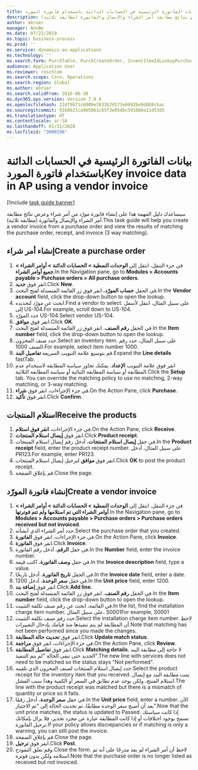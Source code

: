 ```yaml
---
title: بيانات الفاتورة الرئيسية في الحسابات الدائنة باستخدام فاتورة المورد
description: سيساعدك دليل المهمة هذا على إنشاء فاتورة مورّد من أمر شراء وعرض نتائج مطابقة أمر الشراء والإيصال والفاتورة (مطابقة ثلاثية).
author: abruer
manager: AnnBe
ms.date: 07/22/2019
ms.topic: business-process
ms.prod: ''
ms.service: dynamics-ax-applications
ms.technology: ''
ms.search.form: PurchTable, PurchCreateOrder, InventItemIdLookupPurchase, PurchEditLines, VendEditInvoice, InventItemIdLookupSimple, VendInvoiceMatchingDetails
audience: Application User
ms.reviewer: roschlom
ms.search.scope: Core, Operations
ms.search.region: Global
ms.author: abruer
ms.search.validFrom: 2016-06-30
ms.dyn365.ops.version: Version 7.0.0
ms.openlocfilehash: 22df9b71c6809e7633b7d573e6992be9d868cbac
ms.sourcegitcommit: 9168621ca9b5061c65f3e05dbc5918b6a11d53d5
ms.translationtype: HT
ms.contentlocale: ar-SA
ms.lasthandoff: 01/31/2020
ms.locfileid: "3000198"
---
```

# <a name="key-invoice-data-in-ap-using-a-vendor-invoice"></a><span data-ttu-id="b2ca5-103">بيانات الفاتورة الرئيسية في الحسابات الدائنة باستخدام فاتورة المورد</span><span class="sxs-lookup"><span data-stu-id="b2ca5-103">Key invoice data in AP using a vendor invoice</span></span>

[!include [task guide banner](../../includes/task-guide-banner.md)]

<span data-ttu-id="b2ca5-104">سيساعدك دليل المهمة هذا على إنشاء فاتورة مورّد من أمر شراء وعرض نتائج مطابقة أمر الشراء والإيصال والفاتورة (مطابقة ثلاثية).</span><span class="sxs-lookup"><span data-stu-id="b2ca5-104">This task guide will help you create a vendor invoice from a purchase order and view the results of matching the purchase order, receipt, and invoice (3 way matching).</span></span>


## <a name="create-a-purchase-order"></a><span data-ttu-id="b2ca5-105">إنشاء أمر شراء</span><span class="sxs-lookup"><span data-stu-id="b2ca5-105">Create a purchase order</span></span>
1. <span data-ttu-id="b2ca5-106">في جزء التنقل، انتقل إلى **الوحدات النمطية > الحسابات الدائنة‬ > أوامر الشراء > جميع أوامر الشراء**.</span><span class="sxs-lookup"><span data-stu-id="b2ca5-106">In the Navigation pane, go to **Modules > Accounts payable > Purchase orders > All purchase orders**.</span></span>
2. <span data-ttu-id="b2ca5-107">انقر فوق **جديد**.</span><span class="sxs-lookup"><span data-stu-id="b2ca5-107">Click **New**.</span></span>
3. <span data-ttu-id="b2ca5-108">في الحقل **حساب المورّد‬**، انقر فوق زر القائمة المنسدلة لفتح البحث.</span><span class="sxs-lookup"><span data-stu-id="b2ca5-108">In the **Vendor account** field, click the drop-down button to open the lookup.</span></span>
4. <span data-ttu-id="b2ca5-109">ابحث عن مورّد لتحديده.</span><span class="sxs-lookup"><span data-stu-id="b2ca5-109">Find a vendor to select.</span></span> <span data-ttu-id="b2ca5-110">على سبيل المثال، انتقل لأسفل إلى US-104.</span><span class="sxs-lookup"><span data-stu-id="b2ca5-110">For example, scroll down to US-104.</span></span>
5. <span data-ttu-id="b2ca5-111">حدد المورّد US-104.</span><span class="sxs-lookup"><span data-stu-id="b2ca5-111">Select vendor US-104.</span></span>
6. <span data-ttu-id="b2ca5-112">انقر فوق **موافق**.</span><span class="sxs-lookup"><span data-stu-id="b2ca5-112">Click **OK**.</span></span>
7. <span data-ttu-id="b2ca5-113">في الحقل **رقم الصنف**، انقر فوق زر القائمة المنسدلة لفتح البحث.</span><span class="sxs-lookup"><span data-stu-id="b2ca5-113">In the **Item number** field, click the drop-down button to open the lookup.</span></span>
8. <span data-ttu-id="b2ca5-114">حدد صنف المخزون.</span><span class="sxs-lookup"><span data-stu-id="b2ca5-114">Select an inventory item.</span></span> <span data-ttu-id="b2ca5-115">على سبيل المثال، حدد رقم الصنف 1000.</span><span class="sxs-lookup"><span data-stu-id="b2ca5-115">For example, select item number 1000.</span></span>
9. <span data-ttu-id="b2ca5-116">قم بتوسيع علامة التبويب السريعة **تفاصيل البند**.</span><span class="sxs-lookup"><span data-stu-id="b2ca5-116">Expand the **Line details** fastTab.</span></span>
10. <span data-ttu-id="b2ca5-117">انقر فوق علامة التبويب **الإعداد**. يمكنك تجاوز سياسة المطابقة لاستخدام عدم المطابقة أو سياسة المطابقة الثنائية أو سياسة المطابقة الثلاثية.</span><span class="sxs-lookup"><span data-stu-id="b2ca5-117">Click the **Setup** tab. You can override the matching policy to use no matching, 2-way matching, or 3-way matching.</span></span>  
11. <span data-ttu-id="b2ca5-118">في جزء الإجراءات، انقر فوق **شراء‬**.</span><span class="sxs-lookup"><span data-stu-id="b2ca5-118">On the Action Pane, click **Purchase**.</span></span>
12. <span data-ttu-id="b2ca5-119">انقر فوق **تأكيد**.</span><span class="sxs-lookup"><span data-stu-id="b2ca5-119">Click **Confirm**.</span></span>

## <a name="receive-the-products"></a><span data-ttu-id="b2ca5-120">استلام المنتجات</span><span class="sxs-lookup"><span data-stu-id="b2ca5-120">Receive the products</span></span>
1. <span data-ttu-id="b2ca5-121">في جزء الإجراءات، **انقر فوق استلام**.</span><span class="sxs-lookup"><span data-stu-id="b2ca5-121">On the Action Pane, click **Receive**.</span></span>
2. <span data-ttu-id="b2ca5-122">انقر فوق **إيصال استلام المنتجات**.</span><span class="sxs-lookup"><span data-stu-id="b2ca5-122">Click **Product receipt**.</span></span>
3. <span data-ttu-id="b2ca5-123">في حقل **إيصال استلام المنتجات**، أدخل رقم إيصال استلام المنتجات.</span><span class="sxs-lookup"><span data-stu-id="b2ca5-123">In the **Product receipt** field, enter the product receipt number.</span></span> <span data-ttu-id="b2ca5-124">على سبيل المثال، أدخل PR123.</span><span class="sxs-lookup"><span data-stu-id="b2ca5-124">For example, enter PR123.</span></span>
4. <span data-ttu-id="b2ca5-125">انقر فوق **موافق** لترحيل إيصال استلام المنتجات.</span><span class="sxs-lookup"><span data-stu-id="b2ca5-125">Click **OK** to post the product receipt.</span></span>
5. <span data-ttu-id="b2ca5-126">قم بإغلاق الصفحة.</span><span class="sxs-lookup"><span data-stu-id="b2ca5-126">Close the page.</span></span>

## <a name="create-a-vendor-invoice"></a><span data-ttu-id="b2ca5-127">إنشاء فاتورة المورّد</span><span class="sxs-lookup"><span data-stu-id="b2ca5-127">Create a vendor invoice</span></span>
1. <span data-ttu-id="b2ca5-128">في جزء التنقل، انتقل إلى **الوحدات النمطية > الحسابات الدائنة‬ > أوامر الشراء > أوامر الشراء التي تم استلامها ولم تتم فوترتها‬**.</span><span class="sxs-lookup"><span data-stu-id="b2ca5-128">In the Navigation pane, go to **Modules > Accounts payable > Purchase orders > Purchase orders received but not invoiced**.</span></span>
2. <span data-ttu-id="b2ca5-129">حدد أمر الشراء الذي أنشأته.</span><span class="sxs-lookup"><span data-stu-id="b2ca5-129">Select the purchase order that you created.</span></span>
3. <span data-ttu-id="b2ca5-130">في جزء الإجراءات، انقر فوق **الفاتورة**.</span><span class="sxs-lookup"><span data-stu-id="b2ca5-130">On the Action Pane, click **Invoice**.</span></span>
4. <span data-ttu-id="b2ca5-131">انقر فوق **الفاتورة‏‎**.</span><span class="sxs-lookup"><span data-stu-id="b2ca5-131">Click **Invoice**.</span></span>
5. <span data-ttu-id="b2ca5-132">في حقل **الرقم**، أدخل رقم الفاتورة.</span><span class="sxs-lookup"><span data-stu-id="b2ca5-132">In the **Number** field, enter the invoice number.</span></span>
6. <span data-ttu-id="b2ca5-133">في حقل **وصف الفاتورة**، اكتب قيمة.</span><span class="sxs-lookup"><span data-stu-id="b2ca5-133">In the **Invoice description** field, type a value.</span></span>
7. <span data-ttu-id="b2ca5-134">في الحقل **تاريخ الفاتورة**، أدخل تاريخًا.</span><span class="sxs-lookup"><span data-stu-id="b2ca5-134">In the **Invoice date** field, enter a date.</span></span>
8. <span data-ttu-id="b2ca5-135">في حقل **سعر الوحدة**، أدخل 1200.</span><span class="sxs-lookup"><span data-stu-id="b2ca5-135">In the **Unit price** field, enter 1200.</span></span>
9. <span data-ttu-id="b2ca5-136">انقر فوق **إضافة بند**.</span><span class="sxs-lookup"><span data-stu-id="b2ca5-136">Click **Add line**.</span></span>
10. <span data-ttu-id="b2ca5-137">في الحقل **رقم الصنف**، انقر فوق زر القائمة المنسدلة لفتح البحث.</span><span class="sxs-lookup"><span data-stu-id="b2ca5-137">In the **Item number** field, click the drop-down button to open the lookup.</span></span>
11. <span data-ttu-id="b2ca5-138">في القائمة، ابحث عن رقم صنف تكلفة التثبيت.</span><span class="sxs-lookup"><span data-stu-id="b2ca5-138">In the list, find the installation charge item number.</span></span> <span data-ttu-id="b2ca5-139">على سبيل المثال، S0001</span><span class="sxs-lookup"><span data-stu-id="b2ca5-139">For example, S0001</span></span>
12. <span data-ttu-id="b2ca5-140">حدد رقم صنف تكلفة التثبيت.</span><span class="sxs-lookup"><span data-stu-id="b2ca5-140">Select the installation charge item number.</span></span> <span data-ttu-id="b2ca5-141">لاحظ أن المطابقة لم يتم تنفيذها منذ قيامك بإدخال التغييرات.</span><span class="sxs-lookup"><span data-stu-id="b2ca5-141">Note that matching has not been performed since you made the changes.</span></span>  
13. <span data-ttu-id="b2ca5-142">انقر فوق **تحديث حالة المطابقة**.</span><span class="sxs-lookup"><span data-stu-id="b2ca5-142">Click **Update match status**.</span></span>
14. <span data-ttu-id="b2ca5-143">في جزء الإجراءات، انقر فوق **مراجعة**.</span><span class="sxs-lookup"><span data-stu-id="b2ca5-143">On the Action Pane, click **Review**.</span></span>
15. <span data-ttu-id="b2ca5-144">انقر فوق **تفاصيل المطابقة**.</span><span class="sxs-lookup"><span data-stu-id="b2ca5-144">Click **Matching details**.</span></span> <span data-ttu-id="b2ca5-145">لا حاجة إلى مطابقة البند الجديد حتى تبقى الحالة "لم يتم التنفيذ‬".</span><span class="sxs-lookup"><span data-stu-id="b2ca5-145">The new line with services does not need to be matched so the status stays "Not performed".</span></span>  
16. <span data-ttu-id="b2ca5-146">حدد إيصال استلام المنتجات لصنف المخزون الذي تلقيته.</span><span class="sxs-lookup"><span data-stu-id="b2ca5-146">Select the product receipt for the inventory item that you received.</span></span> <span data-ttu-id="b2ca5-147">تمت مطابقة البند مع إيصال استلام المنتج، ولكن يوجد عدم تطابق في السعر أو الكمية وهذا سبب الفشل.</span><span class="sxs-lookup"><span data-stu-id="b2ca5-147">The line with the product receipt was matched but there is a mismatch of quantity or price so it fails.</span></span>  
17. <span data-ttu-id="b2ca5-148">في حقل **سعر الوحدة**، أدخل رقمًا.</span><span class="sxs-lookup"><span data-stu-id="b2ca5-148">In the **Unit price** field, enter a number.</span></span> <span data-ttu-id="b2ca5-149">الآن بعد أن أصبح سعر الوحدة مطابقًا، تم تحديث الحالة إلى "تم الاجتياز‬".</span><span class="sxs-lookup"><span data-stu-id="b2ca5-149">Now that the unit price matches, the status is updated to Passed.</span></span> <span data-ttu-id="b2ca5-150">إذا كانت سياستك تسمح بوجود اختلافات أو إذا كانت المطابقة عبارة عن مجرد تحذير، فلا يزال بإمكانك ترحيل الفاتورة.</span><span class="sxs-lookup"><span data-stu-id="b2ca5-150">If your policy allows discrepancies or if matching is only a warning, you can still post the invoice.</span></span>  
18. <span data-ttu-id="b2ca5-151">قم بإغلاق الصفحة.</span><span class="sxs-lookup"><span data-stu-id="b2ca5-151">Close the page.</span></span>
19. <span data-ttu-id="b2ca5-152">انقر فوق **ترحيل**.</span><span class="sxs-lookup"><span data-stu-id="b2ca5-152">Click **Post**.</span></span>
20. <span data-ttu-id="b2ca5-153">وقم بغلق النموذج.</span><span class="sxs-lookup"><span data-stu-id="b2ca5-153">Close the form.</span></span> <span data-ttu-id="b2ca5-154">لاحظ أن أمر الشراء لم يعد مدرجًا على أنه تم استلامه ولكن بدون فوترة.‬</span><span class="sxs-lookup"><span data-stu-id="b2ca5-154">Note that the purchase order is no longer listed as received but not invoiced.</span></span>  

